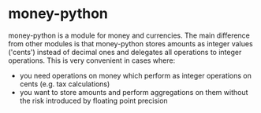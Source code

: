 money-python
=========

money-python is a module for money and currencies. The main difference from other modules is that money-python stores amounts as integer values ('cents') instead of decimal ones and delegates all operations to integer operations. This is very convenient in cases where:

  - you need operations on money which perform as integer operations on cents (e.g. tax calculations)
  - you want to store amounts and perform aggregations on them without the risk introduced by floating point precision


